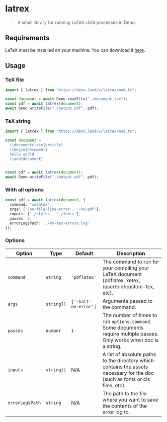 # latrex

> A small library for running LaTeX child processes in Deno.

## Requirements

LaTeX must be installed on your machine. You can download it [here](https://www.latex-project.org/get/).

## Usage


### TeX file

```ts
import { latrex } from "https://deno.land/x/latrex/mod.ts";

const document = await Deno.readFile("./document.tex");
const pdf = await latrex(document);
await Deno.writeFile("./output.pdf", pdf);
```

### TeX string

```ts
import { latrex } from "https://deno.land/x/latrex/mod.ts";

const document = `
  \\documentclass{article}
  \\begin{document}
  hello world
  \\end{document}
`

const pdf = await latrex(document);
await Deno.writeFile("./output.pdf", pdf);
```

### With all options

```ts
const pdf = await latrex(document, { 
  command: 'xelatex',
  args: ['-no-file-line-error', '-no-pdf'],
  inputs: ['./styles', './fonts'],
  passes: 3,
  errorLogsPath: './my-tex-errors.log'
});
```

### Options

| **Option**      | **Type**   | **Default**          | **Description**                                                                                                               | 
| --------------- | ---------- | -------------------- | ----------------------------------------------------------------------------------------------------------------------------- |
| `command`       | `string`   | `'pdflatex'`         | The command to run for your compiling your LaTeX document (pdflatex, xetex, /user/bin/custom-tex, etc).                       |
| `args`          | `string[]` | `['-halt-on-error']` | Arguments passed to the command.                                                                                              |
| `passes`        | `number`   | `1`                  | The number of times to run `options.command`. Some documents require multiple passes. Only works when doc is a string.        |
| `inputs`        | `string[]` | N/A                  | A list of absolute paths to the directory which contains the assets necessary for the doc (such as fonts or cls files, etc).  |
| `errorLogsPath` | `string`   | N/A                  | The path to the file where you want to save the contents of the error log to.                                                 |